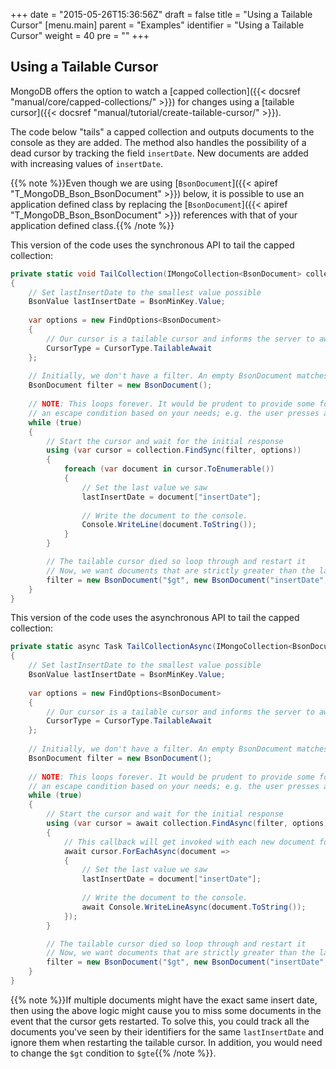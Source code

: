 +++
date = "2015-05-26T15:36:56Z"
draft = false
title = "Using a Tailable Cursor"
[menu.main]
  parent = "Examples"
  identifier = "Using a Tailable Cursor"
  weight = 40
  pre = "<i class='fa'></i>"
+++

## Using a Tailable Cursor

MongoDB offers the option to watch a [capped collection]({{< docsref "manual/core/capped-collections/" >}}) for changes using a [tailable cursor]({{< docsref "manual/tutorial/create-tailable-cursor/" >}}).

The code below "tails" a capped collection and outputs documents to the console as they are added. The method also handles the possibility of a dead cursor by tracking the field `insertDate`. New documents are added with increasing values of `insertDate`.

{{% note %}}Even though we are using [`BsonDocument`]({{< apiref "T_MongoDB_Bson_BsonDocument" >}}) below, it is possible to use an application defined class by replacing the [`BsonDocument`]({{< apiref "T_MongoDB_Bson_BsonDocument" >}}) references with that of your application defined class.{{% /note %}}

This version of the code uses the synchronous API to tail the capped collection:

```csharp
private static void TailCollection(IMongoCollection<BsonDocument> collection)
{
    // Set lastInsertDate to the smallest value possible
    BsonValue lastInsertDate = BsonMinKey.Value;
    
    var options = new FindOptions<BsonDocument> 
    { 
        // Our cursor is a tailable cursor and informs the server to await
        CursorType = CursorType.TailableAwait
    };
    
    // Initially, we don't have a filter. An empty BsonDocument matches everything.
    BsonDocument filter = new BsonDocument();
    
    // NOTE: This loops forever. It would be prudent to provide some form of 
    // an escape condition based on your needs; e.g. the user presses a key.
    while (true)
    {
        // Start the cursor and wait for the initial response
        using (var cursor = collection.FindSync(filter, options))
        {
            foreach (var document in cursor.ToEnumerable())
            {
                // Set the last value we saw 
                lastInsertDate = document["insertDate"];
                
                // Write the document to the console.
                Console.WriteLine(document.ToString());
            }
        }

        // The tailable cursor died so loop through and restart it
        // Now, we want documents that are strictly greater than the last value we saw
        filter = new BsonDocument("$gt", new BsonDocument("insertDate", lastInsertDate));
    }
}
```

This version of the code uses the asynchronous API to tail the capped collection:

```csharp
private static async Task TailCollectionAsync(IMongoCollection<BsonDocument> collection)
{
    // Set lastInsertDate to the smallest value possible
    BsonValue lastInsertDate = BsonMinKey.Value;
    
    var options = new FindOptions<BsonDocument> 
    { 
        // Our cursor is a tailable cursor and informs the server to await
        CursorType = CursorType.TailableAwait
    };
    
    // Initially, we don't have a filter. An empty BsonDocument matches everything.
    BsonDocument filter = new BsonDocument();
    
    // NOTE: This loops forever. It would be prudent to provide some form of 
    // an escape condition based on your needs; e.g. the user presses a key.
    while (true)
    {
        // Start the cursor and wait for the initial response
        using (var cursor = await collection.FindAsync(filter, options))
        {
            // This callback will get invoked with each new document found
            await cursor.ForEachAsync(document =>
            {
                // Set the last value we saw 
                lastInsertDate = document["insertDate"];
                
                // Write the document to the console.
                await Console.WriteLineAsync(document.ToString());
            });
        }

        // The tailable cursor died so loop through and restart it
        // Now, we want documents that are strictly greater than the last value we saw
        filter = new BsonDocument("$gt", new BsonDocument("insertDate", lastInsertDate));
    }
}
```

{{% note %}}If multiple documents might have the exact same insert date, then using the above logic might cause you to miss some documents in the event that the cursor gets restarted. To solve this,
you could track all the documents you've seen by their identifiers for the same `lastInsertDate` and ignore them when restarting the tailable cursor. In addition, you would need to change the `$gt` condition to `$gte`{{% /note %}}.